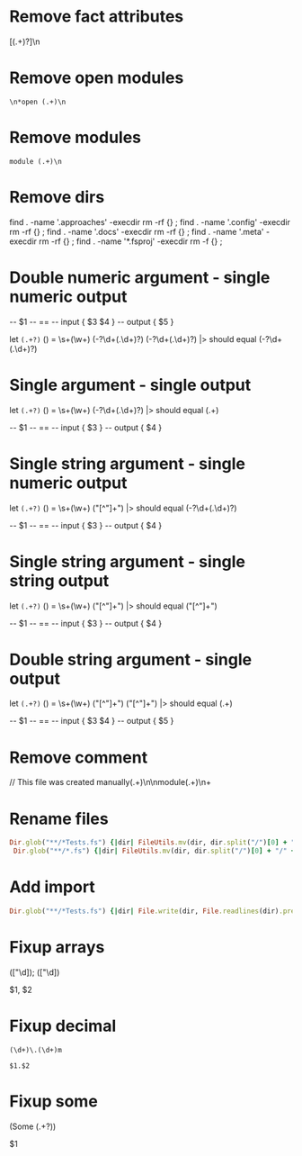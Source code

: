 # Remove fact attributes

\[<Fact>(.+)?\]\n

# Remove open modules

```
\n*open (.+)\n
```

# Remove modules

```
module (.+)\n
```

# Remove dirs

find . -name '.approaches' -execdir rm -rf {} \;
find . -name '.config' -execdir rm -rf {} \;
find . -name '.docs' -execdir rm -rf {} \;
find . -name '.meta' -execdir rm -rf {} \;
find . -name '\*.fsproj' -execdir rm -f {} \;

# Double numeric argument - single numeric output

-- $1
-- ==
-- input { $3 $4 }
-- output { $5 }

let `(.+?)` \(\) =
\s+(\w+) (-?\d+(\.\d+)?) (-?\d+(\.\d+)?) \|> should equal (-?\d+(\.\d+)?)

# Single argument - single output

let `(.+?)` \(\) =
\s+(\w+) (-?\d+(\.\d+)?) \|> should equal (.+)

-- $1
-- ==
-- input { $3 }
-- output { $4 }

# Single string argument - single numeric output

let `(.+?)` \(\) =
\s+(\w+) ("[^"]+") \|> should equal (-?\d+(\.\d+)?)

-- $1
-- ==
-- input { $3 }
-- output { $4 }

# Single string argument - single string output

let `(.+?)` \(\) =
\s+(\w+) ("[^"]+") \|> should equal ("[^"]+")

-- $1
-- ==
-- input { $3 }
-- output { $4 }

# Double string argument - single output

let `(.+?)` \(\) =
\s+(\w+) ("[^"]+") ("[^"]+") \|> should equal (.+)

-- $1
-- ==
-- input { $3 $4 }
-- output { $5 }

# Remove comment

// This file was created manually(.+)\n\nmodule(.+)\n+

# Rename files

```ruby
Dir.glob("**/*Tests.fs") {|dir| FileUtils.mv(dir, dir.split("/")[0] + "/test.fut")}
 Dir.glob("**/*.fs") {|dir| FileUtils.mv(dir, dir.split("/")[0] + "/" + dir.split("/")[0].tr("-","_") + ".fut")}
```

# Add import

```ruby
Dir.glob("**/*Tests.fs") {|dir| File.write(dir, File.readlines(dir).prepend(['import "' + dir.split("/")[0].tr("-", "\_") + '"' + "\n\n" ]).join)}
```

# Fixup arrays

(["\d]); (["\d])

$1, $2

# Fixup decimal

```
(\d+)\.(\d+)m
```

```
$1.$2
```

# Fixup some

\(Some (.+?)\)

$1
